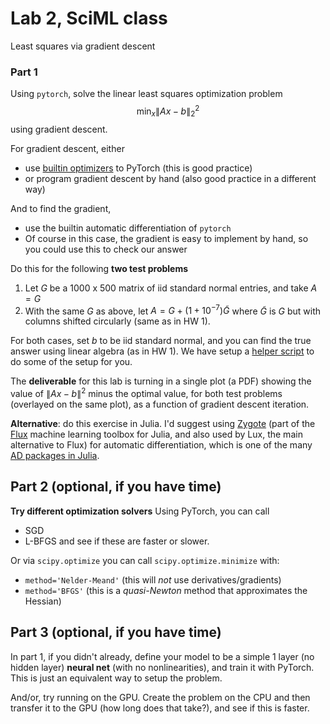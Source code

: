 # Lab 2, SciML class

Least squares via gradient descent


### Part 1

Using `pytorch`, solve the linear least squares optimization problem $$\min_x \|Ax-b\|_2^2$$ using gradient descent.

For gradient descent, either
- use [builtin optimizers](https://pytorch.org/docs/stable/optim.html) to PyTorch (this is good practice)
- or program gradient descent by hand (also good practice in a different way)

And to find the gradient,
- use the builtin automatic differentiation of `pytorch`  
- Of course in this case, the gradient is easy to implement by hand, so you could use this to check our answer

Do this for the following **two test problems**
1. Let $G$ be a 1000 x 500 matrix of iid standard normal entries, and take $A=G$
2. With the same $G$ as above, let $A=G + (1+10^{-7})\tilde{G}$ where $\tilde{G}$ is $G$ but with columns shifted circularly (same as in HW 1).


For both cases, set $b$ to be iid standard normal, and you can find the true answer using linear algebra (as in HW 1).  We have setup a [helper script](lab02.ipynb) to do some of the setup for you.

The **deliverable** for this lab is turning in a single plot (a PDF) showing the value of $\|Ax-b\|^2$ minus the optimal value, for both test problems (overlayed on the same plot), as a function of gradient descent iteration.

**Alternative**: do this exercise in Julia. I'd suggest using [Zygote](https://fluxml.ai/Zygote.jl/stable/) (part of the [Flux](https://fluxml.ai/) machine learning toolbox for Julia, and also used by Lux, the main alternative to Flux) for automatic differentiation, which is one of the many [AD packages in Julia](https://juliadiff.org/).

## Part 2 (optional, if you have time)
**Try different optimization solvers**
Using PyTorch, you can call
- SGD
- L-BFGS
and see if these are faster or slower.

Or via `scipy.optimize` you can call `scipy.optimize.minimize` with:
- `method='Nelder-Meand'` (this will *not* use derivatives/gradients)
- `method='BFGS'` (this is a *quasi-Newton* method that approximates the Hessian)

## Part 3 (optional, if you have time)
In part 1, if you didn't already, define your model to be a simple 1 layer (no hidden layer) **neural net** (with no nonlinearities), and train it with PyTorch.  This is just an equivalent way to setup the problem.

And/or, try running on the GPU.  Create the problem on the CPU and then transfer it to the GPU (how long does that take?), and see if this is faster.
